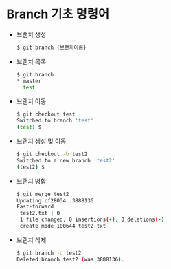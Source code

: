 # Branch 기초 명령어

* 브랜치 생성

  ```bash
  $ git branch {브랜치이름}
  ```

* 브랜치 목록

  ```bash
  $ git branch
  * master
    test
  ```

* 브랜치 이동

  ```bash
  $ git checkout test
  Switched to branch 'test'
  (test) $
  ```

* 브랜치 생성 및 이동

  ```bash
  $ git checkout -b test2
  Switched to a new branch 'test2'
  (test2) $
  ```

* 브랜치 병합

  ```bash
  $ git merge test2
  Updating cf28034..3888136
  Fast-forward
   test2.txt | 0
   1 file changed, 0 insertions(+), 0 deletions(-)
   create mode 100644 test2.txt
  ```

* 브랜치 삭제

  ```bash
  $ git branch -d test2
  Deleted branch test2 (was 3888136).
  ```

  